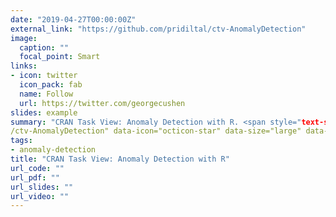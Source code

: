```yaml
---
date: "2019-04-27T00:00:00Z"
external_link: "https://github.com/pridiltal/ctv-AnomalyDetection"
image:
  caption: ""
  focal_point: Smart
links:
- icon: twitter
  icon_pack: fab
  name: Follow
  url: https://twitter.com/georgecushen
slides: example
summary: "CRAN Task View: Anomaly Detection with R. <span style="text-shadow: none;"><a class="github-button" href="https://github.com/pridiltal
/ctv-AnomalyDetection" data-icon="octicon-star" data-size="large" data-show-count="true" aria-label="Star this on GitHub">Star</a><script async defer src="https://buttons.github.io/buttons.js"></script></span>"
tags:
- anomaly-detection
title: "CRAN Task View: Anomaly Detection with R"
url_code: ""
url_pdf: ""
url_slides: ""
url_video: ""
---
```






